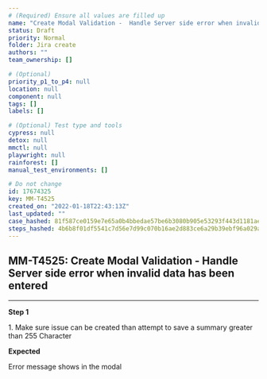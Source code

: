 ```yaml
---
# (Required) Ensure all values are filled up
name: "Create Modal Validation -  Handle Server side error when invalid data has been entered"
status: Draft
priority: Normal
folder: Jira create
authors: ""
team_ownership: []

# (Optional)
priority_p1_to_p4: null
location: null
component: null
tags: []
labels: []

# (Optional) Test type and tools
cypress: null
detox: null
mmctl: null
playwright: null
rainforest: []
manual_test_environments: []

# Do not change
id: 17674325
key: MM-T4525
created_on: "2022-01-18T22:43:13Z"
last_updated: ""
case_hashed: 81f587ce0159e7e65a0b4bbedae57be6b3080b905e53293f443d1181ae7d54319bb31a3d11c41f0118fc83c5d8604bd2
steps_hashed: 4b6b8f01df5541c7d56e7d99c070b16ae2d883ce6a29b39ebf96a029ad2f69288c000af4582405ac1288f111f891d82f
---
```


<!-- (Auto-generated) Based on frontmatter's "key" and "name" -->

## MM-T4525: Create Modal Validation - Handle Server side error when invalid data has been entered

---

**Step 1**

1\. Make sure issue can be created than attempt to save a summary greater than 255 Character

**Expected**

Error message shows in the modal
